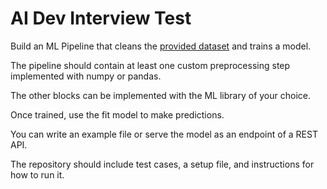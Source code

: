 # AI Dev Interview Test

Build an ML Pipeline that cleans the [provided dataset](data/iris.csv) and trains a model.

The pipeline should contain at least one custom preprocessing step implemented with numpy or pandas.

The other blocks can be implemented with the ML library of your choice.

Once trained, use the fit model to make predictions.

You can write an example file or serve the model as an endpoint of a REST API.

The repository should include test cases, a setup file, and instructions for how to run it.